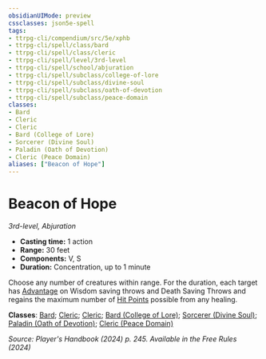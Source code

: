 ```yaml
---
obsidianUIMode: preview
cssclasses: json5e-spell
tags:
- ttrpg-cli/compendium/src/5e/xphb
- ttrpg-cli/spell/class/bard
- ttrpg-cli/spell/class/cleric
- ttrpg-cli/spell/level/3rd-level
- ttrpg-cli/spell/school/abjuration
- ttrpg-cli/spell/subclass/college-of-lore
- ttrpg-cli/spell/subclass/divine-soul
- ttrpg-cli/spell/subclass/oath-of-devotion
- ttrpg-cli/spell/subclass/peace-domain
classes:
- Bard
- Cleric
- Cleric
- Bard (College of Lore)
- Sorcerer (Divine Soul)
- Paladin (Oath of Devotion)
- Cleric (Peace Domain)
aliases: ["Beacon of Hope"]
---
```

# Beacon of Hope
*3rd-level, Abjuration*  

- **Casting time:** 1 action
- **Range:** 30 feet
- **Components:** V, S
- **Duration:** Concentration, up to 1 minute

Choose any number of creatures within range. For the duration, each target has [Advantage](3-Compendium/rules/variant-rules/advantage-xphb.md) on Wisdom saving throws and Death Saving Throws and regains the maximum number of [Hit Points](3-Compendium/rules/variant-rules/hit-points-xphb.md) possible from any healing.

**Classes**: [Bard](list-spells-classes-bard); [Cleric](list-spells-classes-cleric); [Cleric](list-spells-classes-cleric); [Bard (College of Lore)](list-spells-classes-bard-xphb-college-of-lore-xphb); [Sorcerer (Divine Soul)](list-spells-classes-sorcerer-xphb-divine-soul-xge); [Paladin (Oath of Devotion)](list-spells-classes-paladin-xphb-oath-of-devotion-xphb); [Cleric (Peace Domain)](list-spells-classes-cleric-xphb-peace-domain-tce)

*Source: Player's Handbook (2024) p. 245. Available in the Free Rules (2024)*